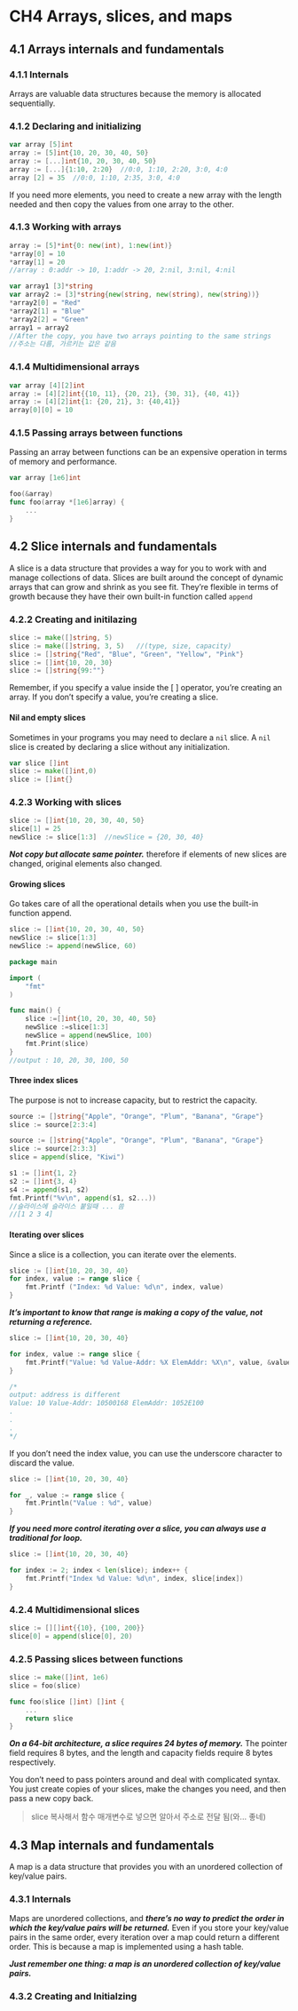 # CH4 Arrays, slices, and maps

## 4.1 Arrays internals and fundamentals

### 4.1.1 Internals

Arrays are valuable data structures because the memory is allocated sequentially.

### 4.1.2 Declaring and initializing

```go
var array [5]int
array := [5]int{10, 20, 30, 40, 50}
array := [...]int{10, 20, 30, 40, 50}
array := [...]{1:10, 2:20}	//0:0, 1:10, 2:20, 3:0, 4:0
array [2] = 35	//0:0, 1:10, 2:35, 3:0, 4:0
```

If you need more elements, you need to create a new array with the length needed and then copy the values from one array to the other.

### 4.1.3 Working with arrays

```go
array := [5]*int{0: new(int), 1:new(int)}
*array[0] = 10
*array[1] = 20
//array : 0:addr -> 10, 1:addr -> 20, 2:nil, 3:nil, 4:nil

var array1 [3]*string
var array2 := [3]*string{new(string, new(string), new(string))}
*array2[0] = "Red"
*array2[1] = "Blue"
*array2[2] = "Green"
array1 = array2
//After the copy, you have two arrays pointing to the same strings
//주소는 다름, 가르키는 값은 같음
```

### 4.1.4 Multidimensional arrays

```go
var array [4][2]int
array := [4][2]int{{10, 11}, {20, 21}, {30, 31}, {40, 41}}
array := [4][2]int{1: {20, 21}, 3: {40,41}}
array[0][0] = 10
```

### 4.1.5 Passing arrays between functions

Passing an array between functions can be an expensive operation in terms of memory and performance.

```go
var array [1e6]int

foo(&array)
func foo(array *[1e6]array) {
    ...
}
```

## 4.2 Slice internals and fundamentals

A slice is a data structure that provides a way for you to work with and manage collections of data. Slices are built around the concept of dynamic arrays that can grow and shrink as you see fit. They’re flexible in terms of growth because they have their own built-in function called `append`

### 4.2.2 Creating and initilazing

```go
slice := make([]string, 5)
slice := make([]string, 3, 5)	//(type, size, capacity)
slice := []string{"Red", "Blue", "Green", "Yellow", "Pink"}
slice := []int{10, 20, 30}
slice := []string{99:""}
```

Remember, if you specify a value inside the [ ] operator, you’re creating an array. If you don’t specify a value, you’re creating a slice.

#### Nil and empty slices

Sometimes in your programs you may need to declare a `nil` slice. A `nil` slice is created by declaring a slice without any initialization.

```go
var slice []int
slice := make([]int,0)
slice := []int{}
```

### 4.2.3 Working with slices

```go
slice := []int{10, 20, 30, 40, 50}
slice[1] = 25
newSlice := slice[1:3]	//newSlice = {20, 30, 40}
```

***Not copy but allocate same pointer.*** therefore if elements of new slices are changed, original elements also changed.

#### Growing slices

Go takes care of all the operational details when you use the built-in function append. 

```go
slice := []int{10, 20, 30, 40, 50}
newSlice := slice[1:3]
newSlice := append(newSlice, 60)
```

```go
package main

import (
	"fmt"
)

func main() {
	slice :=[]int{10, 20, 30, 40, 50}
	newSlice :=slice[1:3]
	newSlice = append(newSlice, 100)
	fmt.Print(slice)
}
//output : 10, 20, 30, 100, 50
```

#### Three index slices

The purpose is not to increase capacity, but to restrict the capacity. 

```go
source := []string{"Apple", "Orange", "Plum", "Banana", "Grape"}
slice := source[2:3:4]
```

```go
source := []string{"Apple", "Orange", "Plum", "Banana", "Grape"}
slice := source[2:3:3]
slice = append(slice, "Kiwi")
```

```go
s1 := []int{1, 2}
s2 := []int{3, 4}
s4 := append(s1, s2)
fmt.Printf("%v\n", append(s1, s2...))
//슬라이스에 슬라이스 붙일때 ... 씀
//[1 2 3 4]
```

#### Iterating over slices

Since a slice is a collection, you can iterate over the elements.

```go
slice := []int{10, 20, 30, 40}
for index, value := range slice {
    fmt.Printf ("Index: %d Value: %d\n", index, value)
}
```

***It’s important to know that range is making a copy of the value, not returning a reference.***

```go
slice := []int{10, 20, 30, 40}

for index, value := range slice {
    fmt.Printf("Value: %d Value-Addr: %X ElemAddr: %X\n", value, &value, &slice[index])
}

/*
output: address is different
Value: 10 Value-Addr: 10500168 ElemAddr: 1052E100
.
.
.
*/
```

If you don’t need the index value, you can use the underscore character to discard the value.

```go
slice := []int{10, 20, 30, 40}

for _, value := range slice {
    fmt.Println("Value : %d", value)
}
```

***If you need more control iterating over a slice, you can always use a traditional for loop.***

```go
slice := []int{10, 20, 30, 40}

for index := 2; index < len(slice); index++ {
    fmt.Printf("Index %d Value: %d\n", index, slice[index])
}
```

### 4.2.4 Multidimensional slices

```go
slice := [][]int{{10}, {100, 200}}
slice[0] = append(slice[0], 20)
```

### 4.2.5 Passing slices between functions

```go
slice := make([]int, 1e6)
slice = foo(slice)

func foo(slice []int) []int {
    ...
    return slice
}
```

***On a 64-bit architecture, a slice requires 24 bytes of memory.*** The pointer field requires 8 bytes, and the length and capacity fields require 8 bytes respectively.

You don’t need to pass pointers around and deal with complicated syntax. You just create copies of your slices, make the changes you need, and then pass a new copy back.

> slice 복사해서 함수 매개변수로 넣으면 알아서 주소로 전달 됨(와... 좋네)

## 4.3 Map internals and fundamentals

A map is a data structure that provides you with an unordered collection of key/value pairs.

### 4.3.1 Internals

Maps are unordered collections, and ***there’s no way to predict the order in which the key/value pairs will be returned.*** Even if you store your key/value pairs in the same order, every iteration over a map could return a different order. This is because a map is implemented using a hash table.

***Just remember one thing: a map is an unordered collection of key/value pairs.***

### 4.3.2 Creating and Initialzing

